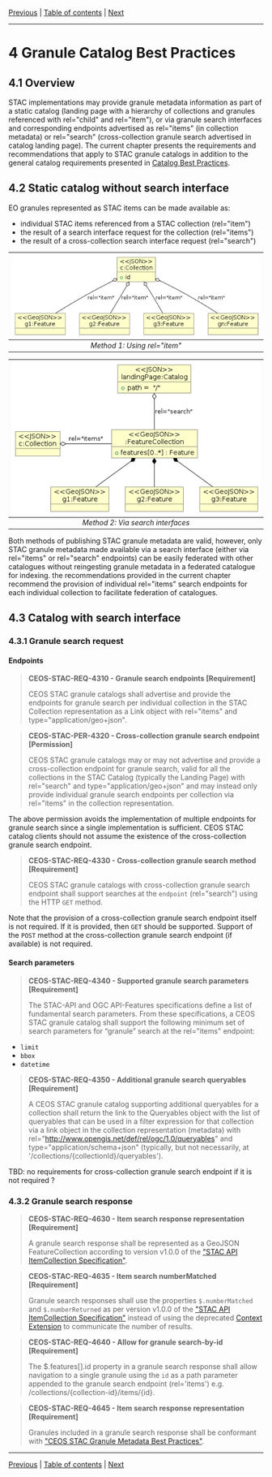 [Previous](best-practices.md) | [Table of contents](README.md) | [Next](collection-catalogs.md)
***
# 4 Granule Catalog Best Practices

[//]: # (this is a comment)

## 4.1 Overview

STAC implementations may provide granule metadata information as part of a static catalog (landing page with a hierarchy of collections and granules referenced with rel="child" and rel="item"), or via granule search interfaces and corresponding endpoints advertised as rel="items" (in collection metadata) or rel="search" (cross-collection granule search advertised in catalog landing page).  The current chapter presents the requirements and recommendations that apply to STAC granule catalogs in addition to the general catalog requirements presented in [Catalog Best Practices](best-practices.md#32-catalog-best-practices).

## 4.2 Static catalog without search interface

EO granules represented as STAC items can be made available as:
- individual STAC items referenced from a STAC collection (rel="item")
- the result of a search interface request for the collection (rel="items")
- the result of a cross-collection search interface request (rel="search")

| ![Static catalog](./figures/objects-granule-catalog-item.png "Nested catalogs and collections") |
|:--:| 
| *Method 1: Using rel="item"* |

| ![Search result](./figures/objects-granule-catalog-items.png "List of collections") |
|:--:| 
| *Method 2: Via search interfaces* |


Both methods of publishing STAC granule metadata are valid, however, only STAC granule metadata made available via a search interface (either via rel="items" or rel="search" endpoints) can be easily federated with other catalogues without reingesting granule metadata in a federated catalogue for indexing. the recommendations provided in the current chapter recommend the provision of individual rel="items" search endpoints for each individual collection to facilitate federation of catalogues.


## 4.3 Catalog with search interface

### 4.3.1 Granule search request

#### Endpoints



> **CEOS-STAC-REQ-4310 - Granule search endpoints [Requirement]**<a name="BP-4310"></a>
>
> CEOS STAC granule catalogs shall advertise and provide the endpoints for granule search per individual collection in the STAC Collection representation as a Link object with rel="items" and type="application/geo+json".

> **CEOS-STAC-PER-4320 - Cross-collection granule search endpoint [Permission]**<a name="BP-4320"></a>
>
> CEOS STAC granule catalogs may or may not advertise and provide a cross-collection endpoint for granule search, valid for all the collections in the STAC Catalog (typically the Landing Page) with rel="search" and type="application/geo+json" and may instead only provide individual granule search endpoints per collection via rel="items" in the collection representation. 

The above permission avoids the implementation of multiple endpoints for granule search since a single implementation is sufficient.  CEOS STAC catalog clients should not assume the existence of the cross-collection granule search endpoint.

> **CEOS-STAC-REQ-4330 - Cross-collection granule search method [Requirement]**<a name="BP-4330"></a>
>
> CEOS STAC granule catalogs with cross-collection granule search endpoint shall support searches at the `endpoint` (rel="search") using the HTTP `GET` method.

Note that the provision of a cross-collection granule search endpoint itself is not required.  If it is provided, then `GET` should be supported.  Support of the `POST` method at the cross-collection granule search endpoint (if available) is not required.


#### Search parameters


> **CEOS-STAC-REQ-4340 - Supported granule search parameters [Requirement]**<a name="BP-4340"></a>
>
> The STAC-API and OGC API-Features specifications define a list of fundamental search parameters.  From these specifications, a CEOS STAC granule catalog shall support the following minimum set of search parameters for “granule” search at the rel="items" endpoint:
- `limit`  
- `bbox` 
- `datetime`

> **CEOS-STAC-REQ-4350 - Additional granule search queryables [Requirement]**<a name="BP-4350"></a>
>
> A CEOS STAC granule catalog supporting additional queryables for a collection shall return the link to the Queryables object with the list of queryables that can be used in a filter expression for that collection via a link object in the collection representation (metadata) with rel="http://www.opengis.net/def/rel/ogc/1.0/queryables" and type="application/schema+json" (typically, but not necessarily, at '/collections/{collectionId}/queryables').


TBD: no requirements for cross-collection granule search endpoint if it is not required ?


### 4.3.2 Granule search response


> **CEOS-STAC-REQ-4630 - Item search response representation [Requirement]**<a name="BP-4630"></a>
>
> A granule search response shall be represented as a GeoJSON FeatureCollection according to version v1.0.0 of the ["STAC API ItemCollection Specification"](https://github.com/radiantearth/stac-api-spec/blob/master/fragments/itemcollection/README.md).

> **CEOS-STAC-REQ-4635 - Item search numberMatched [Requirement]**<a name="BP-4635"></a>
>
> Granule search responses shall use the properties `$.numberMatched` and `$.numberReturned` as per version v1.0.0 of the ["STAC API ItemCollection Specification"](https://github.com/radiantearth/stac-api-spec/blob/master/fragments/itemcollection/README.md) instead of using the deprecated [Context Extension](https://github.com/stac-api-extensions/context) to communicate the number of results.

> **CEOS-STAC-REQ-4640 - Allow for granule search-by-id [Requirement]**<a name="BP-4640"></a>
>
> The $.features[].id property in a granule search response shall allow navigation to a single granule using the `id` as a path parameter appended to the granule search endpoint (rel='items') e.g. /collections/{collection-id}/items/{id}. 


> **CEOS-STAC-REQ-4645 - Item search response representation [Requirement]**<a name="BP-4645"></a>
>
> Granules included in a granule search response shall be conformant with ["CEOS STAC Granule Metadata Best Practices"](granule-metadata.md).


***
[Previous](best-practices.md) | [Table of contents](README.md) | [Next](collection-catalogs.md)
